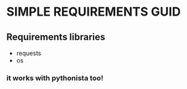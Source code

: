 # SIMPLE REQUIREMENTS GUID
## Requirements libraries
- requests
- os




### it works with pythonista too!
